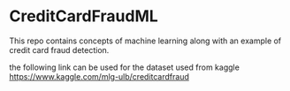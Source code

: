 # CreditCardFraudML
This repo contains concepts of machine learning along with an example of credit card fraud detection.

the following link can be used for the dataset used from kaggle
https://www.kaggle.com/mlg-ulb/creditcardfraud
